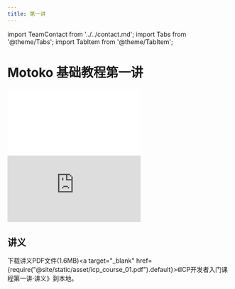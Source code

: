 ```yaml
---
title: 第一讲
---
```


import TeamContact from '../../contact.md';
import Tabs from '@theme/Tabs';
import TabItem from '@theme/TabItem';

# Motoko 基础教程第一讲

<Tabs>
  <TabItem value="B站" label="B站" default>
    <div class="video-container">
        <iframe src="//player.bilibili.com/player.html?aid=896826416&bvid=BV1DA4y1o77N&cid=1196190712&page=1" scrolling="no" border="0" frameborder="no" framespacing="0" allowfullscreen="true"> </iframe>
    </div>
  </TabItem>
  <TabItem value="Youtube" label="Youtube">
    <div class="video-container">
        <iframe src="https://www.youtube.com/embed/JUOMPMOAETw" title="YouTube video player" frameborder="0" allow="accelerometer; autoplay; clipboard-write; encrypted-media; gyroscope; picture-in-picture; web-share" allowfullscreen></iframe>
    </div>
  </TabItem>
</Tabs>

## 讲义

下载讲义PDF文件(1.6MB)<a target="\_blank" href={require("@site/static/asset/icp_course_01.pdf").default}>《ICP开发者入门课程第一讲·讲义》</a>到本地。

<TeamContact />
